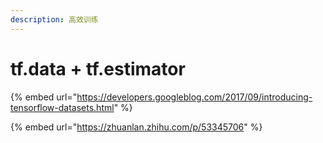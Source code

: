 ```yaml
---
description: 高效训练
---
```


# tf.data + tf.estimator

{% embed url="https://developers.googleblog.com/2017/09/introducing-tensorflow-datasets.html" %}

{% embed url="https://zhuanlan.zhihu.com/p/53345706" %}



